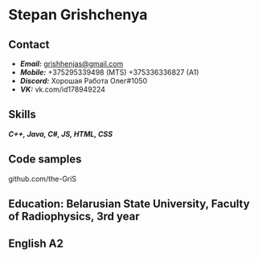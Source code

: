 # Stepan Grishchenya

## Contact

- _**Email:**_ grishhenjas@gmail.com
- _**Mobile:**_ +375295339498 (MTS) +375336336827 (A1)
- _**Discord:**_ Хорошая Работа Олег#1050
- _**VK:**_ vk.com/id178949224

## Skills

_**C++, Java, C#, JS, HTML, CSS**_

## Code samples

github.com/the-GriS

## Education: Belarusian State University, Faculty of Radiophysics, 3rd year

## English A2
